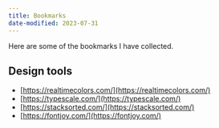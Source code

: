 ```yaml
---
title: Bookmarks
date-modified: 2023-07-31
---
```


Here are some of the bookmarks I have collected.

## Design tools

- [https://realtimecolors.com/](https://realtimecolors.com/)
- [https://typescale.com/](https://typescale.com/)
- [https://stacksorted.com/](https://stacksorted.com/)
- [https://fontjoy.com/](https://fontjoy.com/)
